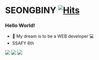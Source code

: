 # SEONGBINY [![Hits](https://hits.seeyoufarm.com/api/count/incr/badge.svg?url=https%3A%2F%2Fgithub.com%2Fyunsubak&count_bg=%236798FD&title_bg=%23D9E5FF&icon=datadog.svg&icon_color=%23E7E7E7&title=hits&edge_flat=false)](https://hits.seeyoufarm.com)

### Hello World!
* 🌟 My dream is to be a WEB developer 💻
* SSAFY 6th

<img src="https://img.shields.io/badge/Python-2E64FE?style=flat-square&logo=Python&logoColor=white"/>
<img src="https://img.shields.io/badge/HTML5-FF4000?style=flat-square&logo=HTML5&logoColor=white"/>
<img src="https://img.shields.io/badge/CSS3-FF8000?style=flat-square&logo=CSS3&logoColor=white"/>


<!--
**yunsubak/yunsubak** is a ✨ _special_ ✨ repository because its `README.md` (this file) appears on your GitHub profile.

Here are some ideas to get you started:

- 🔭 I’m currently working on ...
- 🌱 I’m currently learning ...
- 👯 I’m looking to collaborate on ...
- 🤔 I’m looking for help with ...
- 💬 Ask me about ...
- 📫 How to reach me: ...
- 😄 Pronouns: ...
- ⚡ Fun fact: ...
-->
